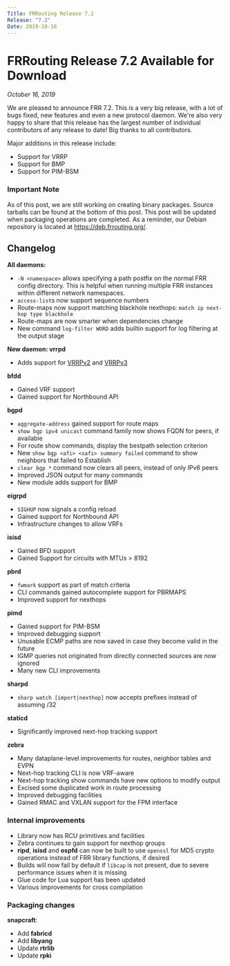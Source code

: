 ```yaml
---
Title: FRRouting Release 7.2
Release: "7.2"
Date: 2019-10-16
---
```


# FRRouting Release 7.2 Available for Download
*October 16, 2019*

We are pleased to announce FRR 7.2. This is a very big release, with a lot of bugs fixed, new features and even a new protocol daemon. We're also very happy to share that this release has the largest number of individual contributors of any release to date! Big thanks to all contributors.

Major additions in this release include:
- Support for VRRP
- Support for BMP
- Support for PIM-BSM

### Important Note

As of this post, we are still working on creating binary packages. Source tarballs can be found at the bottom of this post. This post will be updated when packaging operations are completed. As a reminder, our Debian repository is located at https://deb.frrouting.org/.

Changelog
-----------

**All daemons:**
- `-N <namespace>` allows specifying a path postfix on the normal FRR config directory. This is helpful when running multiple FRR instances within different network namespaces.
- `access-list`s now support sequence numbers
- Route-maps now support matching blackhole nexthops: `match ip next-hop type blackhole`
- Route-maps are now smarter when dependencies change
- New command `log-filter WORD` adds builtin support for log filtering at the output stage

**New daemon: vrrpd**
- Adds support for [VRRPv2](https://tools.ietf.org/html/rfc3768) and [VRRPv3](https://tools.ietf.org/html/rfc5798)

**bfdd**
- Gained VRF support
- Gained support for Northbound API

**bgpd**
- `aggregate-address` gained support for route maps
- `show bgp ipv4 unicast` command family now shows FQDN for peers, if available
- For route show commands, display the bestpath selection criterion
- New `show bgp <afi> <safi> summary failed` command to show neighbors that failed to Establish
- `clear bgp *` command now clears all peers, instead of only IPv6 peers
- Improved JSON output for many commands
- New module adds support for BMP

**eigrpd**
- `SIGHUP` now signals a config reload
- Gained support for Northbound API
- Infrastructure changes to allow VRFs

**isisd**
- Gained BFD support
- Gained Support for circuits with MTUs > 8192

**pbrd**
- `fwmark` support as part of match criteria
- CLI commands gained autocomplete support for PBRMAPS
- Improved support for nexthops

**pimd**
- Gained support for PIM-BSM
- Improved debugging support
- Unusable ECMP paths are now saved in case they become valid in the future
- IGMP queries not originated from directly connected sources are now ignored
- Many new CLI improvements

**sharpd**
- `sharp watch [import|nexthop]` now accepts prefixes instead of assuming /32

**staticd**
- Significantly improved next-hop tracking support

**zebra**
- Many dataplane-level improvements for routes, neighbor tables and EVPN
- Next-hop tracking CLI is now VRF-aware
- Next-hop tracking show commands have new options to modify output
- Excised some duplicated work in route processing
- Improved debugging facilities
- Gained RMAC and VXLAN support for the FPM interface

### Internal improvements

- Library now has RCU primitives and facilities
- Zebra continues to gain support for nexthop groups
- **ripd**, **isisd** and **ospfd** can now be built to use `openssl` for MD5 crypto operations instead of FRR library functions, if desired
- Builds will now fail by default if `libcap` is not present, due to severe performance issues when it is missing
- Glue code for Lua support has been updated
- Various improvements for cross compilation

### Packaging changes

**snapcraft**:
- Add **fabricd**
- Add **libyang**
- Update **rtrlib**
- Update **rpki**

